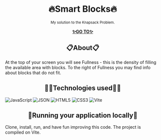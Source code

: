 <h1 align="center">🔥Smart Blocks🔥</h1>

<p align="center">
    <sup>My solution to the Knapsack Problem.</sup>
</p>

<p align="center">
  <a href="https://orpheus29.github.io/smart-blocks/">
    <strong>✨GO TO✨</strong>
  </a>
</p>

<h2 align="center">📋About📋</h2>

At the top of your screen you will see Fullness - this is the density of filling the available area with blocks. To the right of Fullness you may find info about blocks that do not fit.

<h2 align="center">🧙‍♂️Technologies used🧙‍♂️</h2>

![JavaScript](https://img.shields.io/badge/JavaScript-323330?style=for-the-badge&logo=javascript&logoColor=F7DF1E) ![JSON](https://img.shields.io/badge/json-5E5C5C?style=for-the-badge&logo=json&logoColor=white) ![HTML5](https://img.shields.io/badge/html5-%23E34F26.svg?style=for-the-badge&logo=html5&logoColor=white) ![CSS3](https://img.shields.io/badge/css3-%231572B6.svg?style=for-the-badge&logo=css3&logoColor=white)  ![Vite](https://img.shields.io/badge/Vite-B73BFE?style=for-the-badge&logo=vite&logoColor=FFD62E)

<h2 align="center">📌Running your application locally📌</h2>

Clone, install, run, and have fun improving this code. The project is compiled on Vite.
